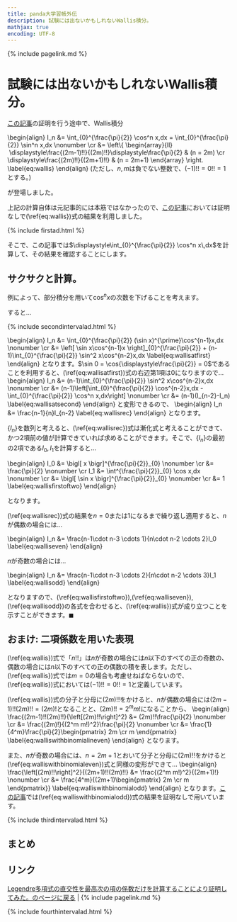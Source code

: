 ```yaml
---
title: panda大学習帳外伝
description: 試験には出ないかもしれないWallis積分。
mathjax: true
encoding: UTF-8
---
```

{% include pagelink.md %}

# 試験には出ないかもしれないWallis積分。
[この記事](https://pandanote.info/?p=4591)の証明を行う途中で、Wallis積分

\begin{align}
I_n &= \int_{0}^{\frac{\pi}{2}} \cos^n x\,dx = \int_{0}^{\frac{\pi}{2}} \sin^n x\,dx \nonumber \cr
&= \left\\\{
\begin{array}{ll}
  \displaystyle\frac{(2m-1)!!}{(2m)!!}\displaystyle\frac{\pi}{2} & (n = 2m) \cr
 \displaystyle\frac{(2m)!!}{(2m+1)!!} & (n = 2m+1)
\end{array} \right.
\label{eq:wallis}
\end{align}
(ただし、$n,m$は負でない整数で、$(-1)!!=0!!=1$とする。)

が登場しました。

上記の計算自体は元記事的には本筋ではなかったので、[この記事](https://pandanote.info/?p=4591)においては証明なしで(\ref{eq:wallis})式の結果を利用しました。

{% include firstad.html %}

そこで、この記事では$\displaystyle\int_{0}^{\frac{\pi}{2}} \cos^n x\,dx$を計算して、その結果を確認することにします。

## サクサクと計算。
例によって、部分積分を用いて$\cos^n x$の次数を下げることを考えます。

すると…

{% include secondintervalad.html %}

\begin{align}
I_n &= \int_{0}^{\frac{\pi}{2}} (\sin x)^{\prime}\cos^{n-1}x\,dx \nonumber \cr
&= \left[ \sin x\cos^{n-1}x \right]\_{0}^{\frac{\pi}{2}} + (n-1)\int_{0}^{\frac{\pi}{2}} \sin^2 x\cos^{n-2}x\,dx \label{eq:wallisatfirst}
\end{align}
となります。$\sin 0 = \cos{\displaystyle\frac{\pi}{2}} = 0$であることを利用すると、(\ref{eq:wallisatfirst})式の右辺第1項は0になりますので…
\begin{align}
I_n &= (n-1)\int_{0}^{\frac{\pi}{2}} \sin^2 x\cos^{n-2}x\,dx \nonumber \cr
&= (n-1)\left[\int_{0}^{\frac{\pi}{2}} \cos^{n-2}x\,dx - \int_{0}^{\frac{\pi}{2}} \cos^n x\,dx\right] \nonumber \cr
&= (n-1)(I_{n-2}-I_n) \label{eq:wallisatsecond}
\end{align}
と変形できるので、
\begin{align}
I_n &= \frac{n-1}{n}I_{n-2} \label{eq:wallisrec}
\end{align}
となります。

$\{I_n\}$を数列と考えると、(\ref{eq:wallisrec})式は漸化式と考えることができて、かつ2項前の値が計算できていれば求めることができます。そこで、$\{I_n\}$の最初の2項である$I_0,I_1$を計算すると…

\begin{align}
I_0 &= \bigl[ x \bigr]^{\frac{\pi}{2}}\_{0} \nonumber \cr
&= \frac{\pi}{2} \nonumber \cr
I_1 &= \int^{\frac{\pi}{2}}_{0} \cos x\,dx \nonumber \cr
&= \bigl[ \sin x \bigr]^{\frac{\pi}{2}}\_{0} \nonumber \cr
&= 1 \label{eq:wallisfirstoftwo}
\end{align}

となります。

(\ref{eq:wallisrec})式の結果を$n = 0$または$1$になるまで繰り返し適用すると、$n$が偶数の場合には…

\begin{align}
I_n &= \frac{n-1\cdot n-3 \cdots 1}{n\cdot n-2 \cdots 2}I_0 \label{eq:walliseven}
\end{align}

$n$が奇数の場合には…

\begin{align}
I_n &= \frac{n-1\cdot n-3 \cdots 2}{n\cdot n-2 \cdots 3}I_1 \label{eq:wallisodd}
\end{align}

となりますので、(\ref{eq:wallisfirstoftwo}),(\ref{eq:walliseven}),(\ref{eq:wallisodd})の各式を合わせると、(\ref{eq:wallis})式が成り立つことを示すことができます。$\blacksquare$

## おまけ: 二項係数を用いた表現
(\ref{eq:wallis})式で「$n!!$」は$n$が奇数の場合には$n$以下のすべての正の奇数の、偶数の場合には$n$以下のすべての正の偶数の積を表します。ただし、(\ref{eq:wallis})式では$m=0$の場合も考慮せねばならないので、(\ref{eq:wallis})式においては$(-1)!!=0!!=1$と定義しています。

(\ref{eq:wallis})式の分子と分母に$(2m)!!$をかけると、$n$が偶数の場合には$(2m-1)!!(2m)!! = (2m)!$となることと、$(2m)!! = 2^m m!$になることから、
\begin{align}
\frac{(2m-1)!!(2m)!!}{\left[(2m)!!\right]^2} &= (2m)!!\frac{\pi}{2} \nonumber \cr
&= \frac{(2m)!}{(2^m m!)^2}\frac{\pi}{2} \nonumber \cr
&= \frac{1}{4^m}\frac{\pi}{2}\begin{pmatrix}
2m \cr
m
\end{pmatrix} \label{eq:walliswithbinomialineven}
\end{align}
となります。

また、$n$が奇数の場合には、$n=2m+1$とおいて分子と分母に$(2m)!!$をかけると(\ref{eq:walliswithbinomialeven})式と同様の変形ができて…
\begin{align}
\frac{\left[(2m)!!\right]^2}{(2m+1)!!(2m)!!} &= \frac{(2^m m!)^2}{(2m+1)!} \nonumber \cr
&= \frac{4^m}{(2m+1)\begin{pmatrix}
2m \cr
m
\end{pmatrix}} \label{eq:walliswithbinomialodd}
\end{align}
となります。[この記事](https://pandanote.info/?p=4591)では(\ref{eq:walliswithbinomialodd})式の結果を証明なしで用いています。

{% include thirdintervalad.html %}

## まとめ

## リンク
[Legendre多項式の直交性を最高次の項の係数だけを計算することにより証明してみた。のページに戻る](https://pandanote.info/?p=4591) \| {% include pagelink.md %}

{% include fourthintervalad.html %}
